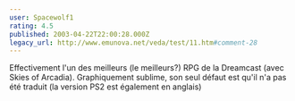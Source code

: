 ```yaml
---
user: Spacewolf1
rating: 4.5
published: 2003-04-22T22:00:28.000Z
legacy_url: http://www.emunova.net/veda/test/11.htm#comment-28
---
```

Effectivement l'un des meilleurs (le meilleurs?) RPG de la Dreamcast (avec Skies of Arcadia). Graphiquement sublime, son seul défaut est qu'il n'a pas été traduit (la version PS2 est également en anglais)